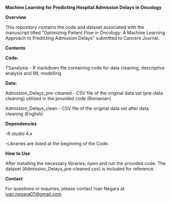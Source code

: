 **Machine Learning for Predicting Hospital Admission Delays in Oncology**

**Overview**

This repository contains the code and dataset associated with the manuscript titled "Optimizing Patient Flow in Oncology: A Machine Learning Approach to Predicting Admission Delays" submitted to Cancers Journal.

**Contents**

**Code:**

TSanalysis - R markdown file containing code for data cleaning, descriptive analysis and ML modelling

**Data:**

Admission_Delays_pre-cleaned - CSV file of the original data set (pre-data cleaning) utilized in the provided code (Romanian)

Admission_Delays_clean - CSV file of the original data set after data cleaning (English)

**Dependencies**

-R studio 4.x

-Libraries are listed at the beginning of the Code.

**How to Use**

After installing the necessary libraries, open and run the provided code. The dataset (Admission_Delays_pre-cleaned.csv) is included for reference.

 
**Contact**

For questions or inquiries, please contact Ivan Negara at ivan.negara07@gmail.com
